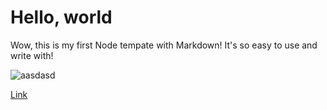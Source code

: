 # Hello, world

Wow, this is my first Node tempate with Markdown! It's so easy to use and write with!

![aasdasd](https://unsplash.com)

[Link](test)

